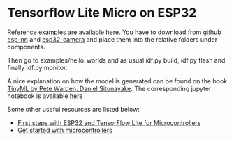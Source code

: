# Tensorflow Lite Micro on ESP32 

Reference examples are available [here](https://github.com/espressif/tflite-micro-esp-examples). You have to download from github [esp-nn](https://github.com/espressif/esp-nn) and [esp32-camera](https://github.com/espressif/esp32-camera) and place them into the relative folders under components.

Then go to examples/hello_worlds and as usual idf.py build, idf.py flash and finally idf.py monitor.

A nice explanation on how the model is generated can be found on the book [TinyML by Pete Warden, Daniel Situnayake](https://www.oreilly.com/library/view/tinyml/9781492052036/ch04.html). The corresponding jupyter notebook is available [here](https://colab.research.google.com/github/goodboychan/goodboychan.github.io/blob/main/_notebooks/2020-09-24-01-Training-Hello-world-Model-for-Microcontroller.ipynb)

Some other useful resources are listed below:

* [First steps with ESP32 and TensorFlow Lite for Microcontrollers](https://medium.com/@dmytro.korablyov/first-steps-with-esp32-and-tensorflow-lite-for-microcontrollers-c2d8e238accf)
* [Get started with microcontrollers](https://www.tensorflow.org/lite/microcontrollers/get_started_low_level)